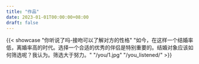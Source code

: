 ```yaml
---
title: "作品"
date: 2023-01-01T00:00:00+08:00
draft: false
---
```


{{< showcase "你听说了吗-接吻可以了解对方的性格" "如今，在这样一个结婚率低，离婚率高的时代。选择一个合适的优秀的伴侣是特别重要的。结婚对象应该如何筛选呢？我认为。筛选大于努力。" "/you/1.jpg" "/you_listened/" >}}